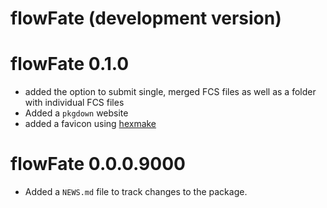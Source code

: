 # flowFate (development version)

# flowFate 0.1.0

- added the option to submit single, merged FCS files as well as a folder with individual FCS files
- Added a `pkgdown` website
- added a favicon using [hexmake](connect.thinkr.fr/hexmake/)

# flowFate 0.0.0.9000

* Added a `NEWS.md` file to track changes to the package.
